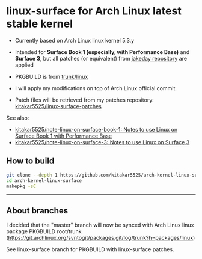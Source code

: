 # linux-surface for Arch Linux latest stable kernel

- Currently based on Arch Linux linux kernel 5.3.y

- Intended for **Surface Book 1 (especially, with Performance Base)** and **Surface 3**, but all patches (or equivalent) from [jakeday repository](https://github.com/jakeday/linux-surface) are applied
- PKGBUILD is from [trunk/linux](https://git.archlinux.org/svntogit/packages.git/log/trunk?h=packages/linux)
- I will apply my modifications on top of Arch Linux official commit.
- Patch files will be retrieved from my patches repository: [kitakar5525/linux-surface-patches](https://github.com/kitakar5525/linux-surface-patches)

See also:
- [kitakar5525/note-linux-on-surface-book-1: Notes to use Linux on Surface Book 1 with Performance Base](https://github.com/kitakar5525/note-linux-on-surface-book-1)
- [kitakar5525/note-linux-on-surface-3: Notes to use Linux on Surface 3](https://github.com/kitakar5525/note-linux-on-surface-3)



## How to build

```bash
git clone --depth 1 https://github.com/kitakar5525/arch-kernel-linux-surface
cd arch-kernel-linux-surface
makepkg -sC
```


---

## About branches

I decided that the "master" branch will now be synced with Arch Linux linux package PKGBUILD root/trunk
(https://git.archlinux.org/svntogit/packages.git/log/trunk?h=packages/linux)

See linux-surface branch for PKGBUILD with linux-surface patches.
